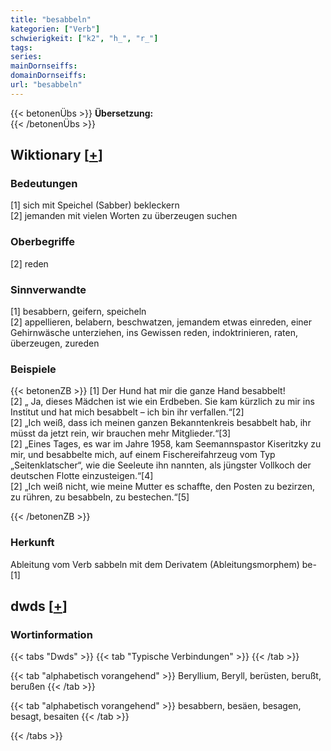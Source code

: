 ```yaml
---
title: "besabbeln"
kategorien: ["Verb"]
schwierigkeit: ["k2", "h_", "r_"]
tags:
series:
mainDornseiffs:
domainDornseiffs:
url: "besabbeln"
---
```


{{< betonenÜbs >}}
**Übersetzung:**  
{{< /betonenÜbs >}}

## Wiktionary [[+](https://de.wiktionary.org/wiki/besabbeln)]

### Bedeutungen
[1] sich mit Speichel (Sabber) bekleckern  
[2] jemanden mit vielen Worten zu überzeugen suchen  

### Oberbegriffe
[2] reden  

### Sinnverwandte
[1] besabbern, geifern, speicheln  
[2] appellieren, belabern, beschwatzen, jemandem etwas einreden, einer Gehirnwäsche unterziehen, ins Gewissen reden, indoktrinieren, raten, überzeugen, zureden  

### Beispiele
{{< betonenZB >}}
[1] Der Hund hat mir die ganze Hand besabbelt!  
[2] „ Ja, dieses Mädchen ist wie ein Erdbeben. Sie kam kürzlich zu mir ins Institut und hat mich besabbelt – ich bin ihr verfallen.“[2]  
[2] „Ich weiß, dass ich meinen ganzen Bekanntenkreis besabbelt hab, ihr müsst da jetzt rein, wir brauchen mehr Mitglieder.“[3]  
[2] „Eines Tages, es war im Jahre 1958, kam Seemannspastor Kiseritzky zu mir, und besabbelte mich, auf einem Fischereifahrzeug vom Typ „Seitenklatscher“, wie die Seeleute ihn nannten, als jüngster Vollkoch der deutschen Flotte einzusteigen.“[4]  
[2] „Ich weiß nicht, wie meine Mutter es schaffte, den Posten zu bezirzen, zu rühren, zu besabbeln, zu bestechen.“[5]  

{{< /betonenZB >}}
### Herkunft
Ableitung vom Verb sabbeln mit dem Derivatem (Ableitungsmorphem) be-[1]  



## dwds [[+](https://www.dwds.de/wb/besabbeln)]

### Wortinformation
{{< tabs "Dwds" >}}
{{< tab "Typische Verbindungen" >}}
{{< /tab >}}

{{< tab "alphabetisch vorangehend" >}}
Beryllium, Beryll, berüsten, berußt, berußen
{{< /tab >}}

{{< tab "alphabetisch vorangehend" >}}
besabbern, besäen, besagen, besagt, besaiten
{{< /tab >}}

{{< /tabs >}}

